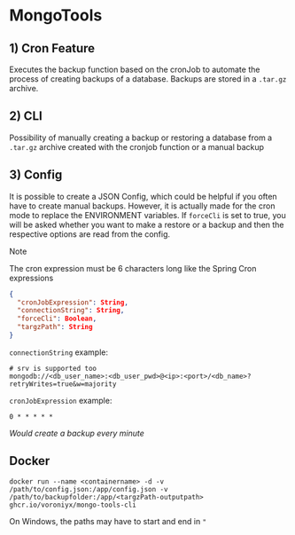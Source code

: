 # MongoTools

## 1) Cron Feature
Executes the backup function based on the cronJob to automate the process of creating backups of a database.
Backups are stored in a `.tar.gz` archive.
## 2) CLI
Possibility of manually creating a backup or restoring a database from a `.tar.gz` archive created with the cronjob function or a manual backup
## 3) Config
It is possible to create a JSON Config, which could be helpful if you often have to create manual backups. 
However, it is actually made for the cron mode to replace the ENVIRONMENT variables. If `forceCli` is set to true, you will be asked whether you want to make a restore or a backup and then the respective options are read from the config.

> [!NOTE]
> The cron expression must be 6 characters long like the Spring Cron expressions

```json
{
  "cronJobExpression": String,
  "connectionString": String,
  "forceCli": Boolean,
  "targzPath": String
}
```

`connectionString` example:
```
# srv is supported too
mongodb://<db_user_name>:<db_user_pwd>@<ip>:<port>/<db_name>?retryWrites=true&w=majority
```


`cronJobExpression` example:
```
0 * * * * * 
```
*Would create a backup every minute*

## Docker
```
docker run --name <containername> -d -v /path/to/config.json:/app/config.json -v /path/to/backupfolder:/app/<targzPath-outputpath> ghcr.io/voroniyx/mongo-tools-cli
```
On Windows, the paths may have to start and end in `"`
